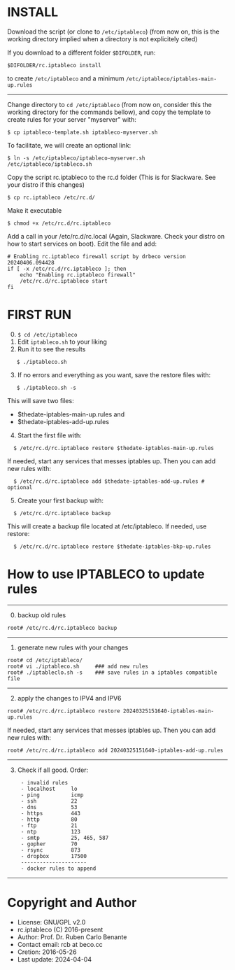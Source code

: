 INSTALL
=======

Download the script (or clone to `/etc/iptableco`)
(from now on, this is the working directory implied when a directory is not explicitely cited)

If you download to a different folder `$DIFOLDER`, run:

```
$DIFOLDER/rc.iptableco install
```

to create `/etc/iptableco` and a minimum `/etc/iptableco/iptables-main-up.rules`

-------------------------

Change directory to `cd /etc/iptableco` (from now on, consider this the working directory for the commands bellow), and
copy the template to create rules for your server "myserver" with:

```
$ cp iptableco-template.sh iptableco-myserver.sh
```

To facilitate, we will create an optional link:

```
$ ln -s /etc/iptableco/iptableco-myserver.sh /etc/iptableco/iptableco.sh
```

Copy the script rc.iptableco to the rc.d folder (This is for Slackware. See your distro if this changes)

```
$ cp rc.iptableco /etc/rc.d/
```

Make it executable

```
$ chmod +x /etc/rc.d/rc.iptableco
```

Add a call in your /etc/rc.d/rc.local (Again, Slackware. Check your distro on how to start services on boot). Edit the file and add:

```
# Enabling rc.iptableco firewall script by drbeco version 20240406.094428
if [ -x /etc/rc.d/rc.iptableco ]; then
    echo "Enabling rc.iptableco firewall"
    /etc/rc.d/rc.iptableco start
fi
```


FIRST RUN
=========

0. `$ cd /etc/iptableco`
1. Edit `iptableco.sh` to your liking
2. Run it to see the results

```
   $ ./iptableco.sh
```

3. If no errors and everything as you want, save the restore files with:

```
   $ ./iptableco.sh -s
```

This will save two files:
* $thedate-iptables-main-up.rules and
* $thedate-iptables-add-up.rules

4. Start the first file with:

```
  $ /etc/rc.d/rc.iptableco restore $thedate-iptables-main-up.rules
```

If needed, start any services that messes iptables up. Then you can add new rules with:

```
  $ /etc/rc.d/rc.iptableco add $thedate-iptables-add-up.rules # optional
```

5. Create your first backup with:

```
  $ /etc/rc.d/rc.iptableco backup
```

This will create a backup file located at /etc/iptableco. If needed, use restore:

```
  $ /etc/rc.d/rc.iptableco restore $thedate-iptables-bkp-up.rules
```


How to use IPTABLECO to update rules
====================================

------------------------
0. backup old rules

```
root# /etc/rc.d/rc.iptableco backup
```

------------------------
1. generate new rules with your changes

```
root# cd /etc/iptableco/
root# vi ./iptableco.sh     ### add new rules
root# ./iptableclo.sh -s    ### save rules in a iptables compatible file
```

------------------------
2. apply the changes to IPV4 and IPV6

```
root# /etc/rc.d/rc.iptableco restore 20240325151640-iptables-main-up.rules
```

If needed, start any services that messes iptables up. Then you can add new rules with:

```
root# /etc/rc.d/rc.iptableco add 20240325151640-iptables-add-up.rules
```

------------------------
3. Check if all good. Order:

        - invalid rules
        - localhost     lo
        - ping          icmp
        - ssh           22
        - dns           53
        - https         443
        - http          80
        - ftp           21
        - ntp           123
        - smtp          25, 465, 587
        - gopher        70
        - rsync         873
        - dropbox       17500
        ---------------------
        - docker rules to append

------------------------

Copyright and Author
====================


* License: GNU/GPL v2.0
* rc.iptableco (C) 2016-present
* Author: Prof. Dr. Ruben Carlo Benante
* Contact email: rcb at beco.cc
* Cretion: 2016-05-26
* Last update: 2024-04-04

